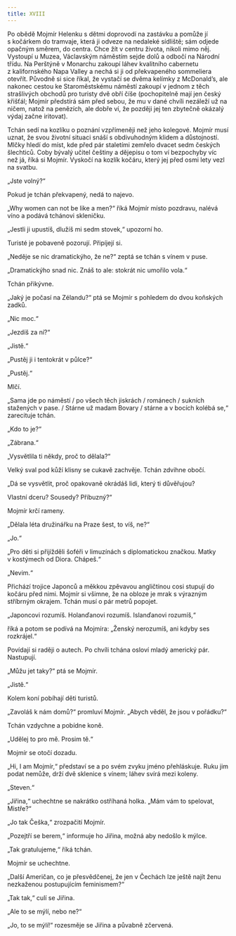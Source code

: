 ```yaml
---
title: XVIII
---
```


Po obědě Mojmír Helenku s dětmi doprovodí na zastávku a pomůže jí s kočárkem do tramvaje, která ji odveze na nedaleké sídliště; sám odjede opačným směrem, do centra. Chce žít v centru života, nikoli mimo něj. Vystoupí u Muzea, Václavským náměstím sejde dolů a odbočí na Národní třídu. Na Perštýně v Monarchu zakoupí láhev kvalitního cabernetu z kalifornského Napa Valley a nechá si ji od překvapeného sommeliera otevřít. Původně si sice říkal, že vystačí se dvěma kelímky z McDonald’s, ale nakonec cestou ke Staroměstskému náměstí zakoupí v jednom z těch strašlivých obchodů pro turisty dvě obří číše (pochopitelně mají jen český křišťál; Mojmír předstírá sám před sebou, že mu v dané chvíli nezáleží už na ničem, natož na penězích, ale dobře ví, že později jej ten zbytečně okázalý výdaj začne iritovat).

  

Tchán sedí na kozlíku o poznání vzpřímeněji než jeho kolegové. Mojmír musí uznat, že svou životní situaci snáší s obdivuhodným klidem a důstojností. Mlčky hledí do míst, kde před pár staletími zemřelo dvacet sedm českých šlechticů. Coby bývalý učitel češtiny a dějepisu o tom ví bezpochyby víc než já, říká si Mojmír. Vyskočí na kozlík kočáru, který jej před osmi lety vezl na svatbu.

„Jste volný?“

Pokud je tchán překvapený, nedá to najevo.

„Why women can not be like a men?“ říká Mojmír místo pozdravu, nalévá víno a podává tchánovi skleničku.

„Jestli ji upustíš, dlužíš mi sedm stovek,“ upozorní ho.

Turisté je pobaveně pozorují. Připíjejí si.

„Neděje se nic dramatickýho, že ne?“ zeptá se tchán s vínem v puse.

„Dramatickýho snad nic. Znáš to ale: stokrát nic umořilo vola.“

Tchán přikývne.

„Jaký je počasí na Zélandu?“ ptá se Mojmír s pohledem do dvou koňských zadků.

„Nic moc.“

„Jezdíš za ní?“

„Jistě.“

„Pustěj ji i tentokrát v půlce?“

„Pustěj.“

Mlčí.

„Sama jde po náměstí / po všech těch jiskrách / románech / sukních stažených v pase. / Stárne už madam Bovary / stárne a v bocích kolébá se,“ zarecituje tchán.

„Kdo to je?“

„Zábrana.“

„Vysvětlila ti někdy, proč to dělala?“

Velký sval pod kůží klisny se cukavě zachvěje. Tchán zdvihne obočí.

„Dá se vysvětlit, proč opakovaně okrádáš lidi, který ti důvěřujou?

Vlastní dceru? Sousedy? Příbuzný?“

Mojmír krčí rameny.

„Dělala léta družinářku na Praze šest, to víš, ne?“

„Jo.“

„Pro děti si přijížděli šoféři v limuzínách s diplomatickou značkou. Matky v kostýmech od Diora. Chápeš.“

„Nevim.“

Přichází trojice Japonců a měkkou zpěvavou angličtinou cosi stupují do kočáru před nimi. Mojmír si všimne, že na obloze je mrak s výrazným stříbrným okrajem. Tchán musí o pár metrů popojet.

„Japoncovi rozumíš. Holanďanovi rozumíš. Islanďanovi rozumíš,“

říká a potom se podívá na Mojmíra: „Ženský nerozumíš, ani kdyby ses rozkrájel.“

Povídají si raději o autech. Po chvíli tchána osloví mladý americký pár. Nastupují.

„Můžu jet taky?“ ptá se Mojmír.

„Jistě.“

Kolem koní pobíhají děti turistů.

„Zavoláš k nám domů?“ promluví Mojmír. „Abych věděl, že jsou v pořádku?“

Tchán vzdychne a pobídne koně.

„Udělej to pro mě. Prosim tě.“

Mojmír se otočí dozadu.

„Hi, I am Mojmír,“ představí se a po svém zvyku jméno přehláskuje. Ruku jim podat nemůže, drží dvě sklenice s vínem; láhev svírá mezi koleny.

„Steven.“

„Jiřina,“ uchechtne se nakrátko ostříhaná holka. „Mám vám to spelovat, Mistře?“

„Jo tak Češka,“ zrozpačití Mojmír.

„Pozejtří se berem,“ informuje ho Jiřina, možná aby nedošlo k mýlce.

„Tak gratulujeme,“ říká tchán.

Mojmír se uchechtne.

„Další Američan, co je přesvědčenej, že jen v Čechách lze ještě najít ženu nezkaženou postupujícím feminismem?“

„Tak tak,“ culí se Jiřina.

„Ale to se mýlí, nebo ne?“

„Jo, to se mýlí!“ rozesměje se Jiřina a půvabně zčervená.
